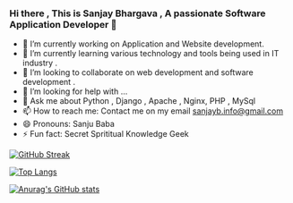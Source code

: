 ### Hi there , This is Sanjay Bhargava , A passionate Software Application Developer 👋
- 🔭 I’m currently working on Application and Website development.
- 🌱 I’m currently learning various technology and tools being used in IT industry .
- 👯 I’m looking to collaborate on web development and software development .
- 🤔 I’m looking for help with ...
- 💬 Ask me about Python , Django , Apache , Nginx, PHP , MySql 
- 📫 How to reach me: Contact me on my email sanjayb.info@gmail.com
- 😄 Pronouns: Sanju Baba 
- ⚡ Fun fact: Secret Sprititual Knowledge Geek 


<a href="https://git.io/streak-stats"><img src="http://github-readme-streak-stats.herokuapp.com?user=techwithsanjayb&theme=dracula&date_format=j%20M%5B%20Y%5D&card_width=499" alt="GitHub Streak" /></a>

[![Top Langs](https://github-readme-stats.vercel.app/api/top-langs/?username=anuraghazra)](https://github.com/anuraghazra/github-readme-stats)

[![Anurag's GitHub stats](https://github-readme-stats.vercel.app/api?username=anuraghazra)](https://github.com/techwithsanjayb)
